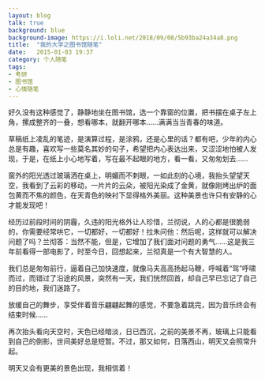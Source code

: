 ```yaml
---
layout: blog
talk: true
background: blue
background-image: https://i.loli.net/2018/09/08/5b93ba24a34a8.png
title:  "我的大学之图书馆随笔"
date:   2015-01-03 19:37
category: 个人随笔
tags:
- 考研
- 图书馆
- 心情随笔
---
```


好久没有这种感觉了，静静地坐在图书馆，选一个靠窗的位置，把书摆在桌子左上角，摞成整齐的一叠，想看哪本，就翻开哪本……满满当当青春的味道。

草稿纸上凌乱的笔迹，是演算过程，是涂鸦，还是心里的话？都有吧，少年的内心总是有趣，喜欢写一些莫名其妙的句子，希望把内心表达出来，又涩涩地怕被人发现，于是，在纸上小心地写着，写在最不起眼的地方，看一看，又匆匆划去……

窗外的阳光透过玻璃洒在桌上，明媚而不刺眼，一如此刻的心境，我抬头望望天空，我看到了云彩的移动，一片片的云朵，被阳光染成了金黄，就像刚烤出炉的面包黄而不焦的颜色，在天青色的映衬下显得格外美丽。这种美景也许只有安静的心才能发现吧！

经历过前段时间的阴霾，久违的阳光格外让人珍惜，兰彻说，人的心都是很脆弱的，你需要经常哄它，一切都好，一切都好！拉朱问他：然后呢，这样就可以解决问题了吗？兰彻答：当然不能，但是，它增加了我们面对问题的勇气……这是我三年前看得一部电影了，时至今日，回想起来，兰彻真是一个有大智慧的人。

我们总是匆匆前行，逼着自己加快速度，就像马夫高高扬起马鞭，呼喊着“驾”呼啸而过，而错过了沿途的风景，突然有一天，我们恍然回首，却自己早已忘记了自己的目的地，我们迷路了。

放缓自己的舞步，享受伴着音乐翩翩起舞的感觉，不要急着跳完，因为音乐终会有结束时候……

再次抬头看向天空时，天色已经暗淡，日已西沉，之前的美景不再，玻璃上只能看到自己的倒影，世间美好总是短暂。不过，那又如何，日落西山，明天又会照常升起。

明天又会有更美的景色出现，我相信着！